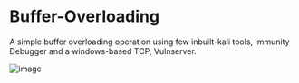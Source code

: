 # Buffer-Overloading

A simple buffer overloading operation using few inbuilt-kali tools, Immunity Debugger and a windows-based TCP, Vulnserver. 

![image](https://user-images.githubusercontent.com/61798852/125413043-98f8b91b-2620-4ead-80d9-af87074dcf38.png)
